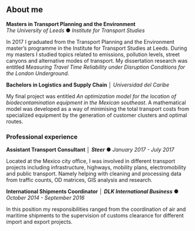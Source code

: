 ## About me


**Masters in Transport Planning and the Environment**  
_The University of Leeds_ ● _Institute for Transport Studies_

In 2017 I graduated from the Transport Planning and the Environment master’s programme in the Institute for 
Transport Studies at Leeds. During my masters I studied topics related to emissions, pollution levels, street canyons and alternative modes of transport.
My dissertation research was entitled _Measuring Travel Time Reliability under Disruption Conditions for the London Underground_.
	
**Bachelors in Logistics and Supply Chain** │ 
_Universidad del Caribe_

My final project was entitled _An optimization model for the location of biodecontamination equipment in the Mexican southeast_. A mathematical model was developed as a way of minimising the total transport costs from specialized equipment by the generation of customer clusters and optimal routes.

### Professional experience

**Assistant Transport Consultant** │
**_Steer_** ● _January 2017 - July 2017_

Located at the Mexico city office, I was involved in different transport projects including infrastructure, highways, mobility plans, electromobility and public transport. Namely helping with cleaning and processing data from traffic counts, OD matrices, GIS analysis and research.

**International Shipments Coordinator** │
**_DLK International Business_** ● _October 2014 - September 2016_

In this position my responsibilities ranged from the coordination of air and maritime shipments to the supervision of customs clearance for different import and export projects.

